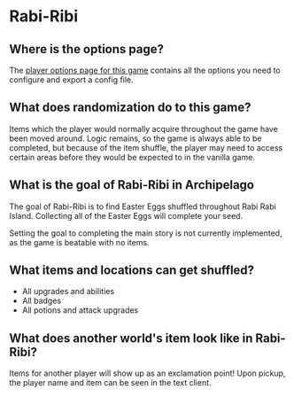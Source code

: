 # Rabi-Ribi

## Where is the options page?

The [player options page for this game](../player-options) contains all the options you need to configure and export a
config file.

## What does randomization do to this game?

Items which the player would normally acquire throughout the game have been moved around. Logic remains, so the game is
always able to be completed, but because of the item shuffle, the player may need to access certain areas before they
would be expected to in the vanilla game.

## What is the goal of Rabi-Ribi in Archipelago

The goal of Rabi-Ribi is to find Easter Eggs shuffled throughout Rabi Rabi Island. Collecting
all of the Easter Eggs will complete your seed.

Setting the goal to completing the main story is not currently implemented, as the game is beatable with no items.

## What items and locations can get shuffled?

- All upgrades and abilities
- All badges
- All potions and attack upgrades

## What does another world's item look like in Rabi-Ribi?

Items for another player will show up as an exclamation point!
Upon pickup, the player name and item can be seen in the text client.